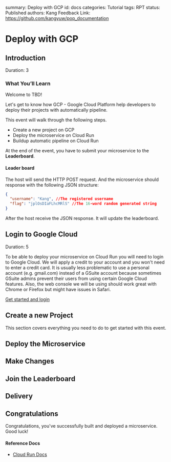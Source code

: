 summary: Deploy with GCP
id: docs
categories: Tutorial
tags: RPT
status: Published
authors: Kang
Feedback Link: https://github.com/kangyuw/pop_documentation

# Deploy with GCP
<!-- ------------------------ -->
## Introduction 
Duration: 3

### What You’ll Learn

Welcome to TBD!

Let's get to know how GCP - Google Cloud Platform help developers to deploy their projects with automatically pipeline.

This event will walk through the following steps.

- Create a new project on GCP
- Deploy the microservice on Cloud Run
- Buildup automatic pipeline on Cloud Run

At the end of the event, you have to submit your microservice to the **Leaderboard**.

#### Leader board

<!-- The picture of the Leaderboard -->

The host will send the HTTP POST request. And the microservice should response with the following JSON structure:

```JSON
{
  "username": "Kang", //The registered username
  "flag": "jplOsDIaFLhcMRlS" //The 16-word random generated string
}
```

After the host receive the JSON response. It will update the leaderboard.

<!-- ------------------------ -->
## Login to Google Cloud
Duration: 5

To be able to deploy your microservice on Cloud Run you will need to login to Google Cloud. We will apply a credit to your account and you won't need to enter a credit card. It is usually less problematic to use a personal account (e.g. gmail.com) instead of a GSuite account because sometimes GSuite admins prevent their users from using certain Google Cloud features. Also, the web console we will be using should work great with Chrome or Firefox but might have issues in Safari.

[Get started and login](http://www.google.com)

<!-- ------------------------ -->
## Create a new Project
This section covers everything you need to do to get started with this event.

<!-- ------------------------ -->
## Deploy the Microservice

<!-- ------------------------ -->
## Make Changes

<!-- ------------------------ -->
## Join the Leaderboard

<!-- ------------------------ -->
## Delivery

<!-- ------------------------ -->

## Congratulations

Congratulations, you've successfully built and deployed a microservice. Good luck!

#### Reference Docs

+ [Cloud Run Docs](https://cloud.google.com/run/docs/)